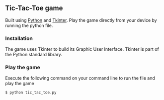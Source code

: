 ## Tic-Tac-Toe game

Built using [Python](https://python.org/) and [Tkinter](https://docs.python.org/3/library/tkinter.html). Play the game directly from your device by running the python file.

### Installation

The game uses Tkinter to build its Graphic User Interface. Tkinter is part of the Python standard library.

### Play the game

Execute the following command on your command line to run the file and play the game

```sh
$ python tic_tac_toe.py
```
